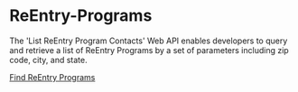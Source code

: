 # ReEntry-Programs

The 'List ReEntry Program Contacts' Web API enables developers to query and retrieve a list of ReEntry Programs by a set of parameters including zip code, city, and state.

<a href="hhttps://www.careeronestop.org/Developers/WebAPI/ReEntryPrograms/list-reentry-program-contacts.aspx">Find ReEntry Programs</a>

